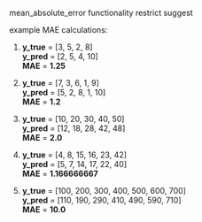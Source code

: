mean_absolute_error functionality restrict suggest

example MAE calculations:

1. **y_true** = [3, 5, 2, 8]  
   **y_pred** = [2, 5, 4, 10]  
   **MAE** = **1.25**  

2. **y_true** = [7, 3, 6, 1, 9]  
   **y_pred** = [5, 2, 8, 1, 10]  
   **MAE** = **1.2**  

3. **y_true** = [10, 20, 30, 40, 50]  
   **y_pred** = [12, 18, 28, 42, 48]  
   **MAE** = **2.0**  

4. **y_true** = [4, 8, 15, 16, 23, 42]  
   **y_pred** = [5, 7, 14, 17, 22, 40]  
   **MAE** = **1.166666667**  

5. **y_true** = [100, 200, 300, 400, 500, 600, 700]  
   **y_pred** = [110, 190, 290, 410, 490, 590, 710]  
   **MAE** = **10.0**  

